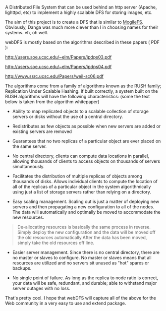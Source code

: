 A Distributed File System that can be used behind an http server (Apache, lighttpd, etc) to implement a highly scalable DFS for storing images, etc.

The aim of this project is to create a DFS that is similar to [MogileFS](http://www.danga.com/mogilefs/). Obviously, Danga was much more clever than I in choosing names for their systems. eh, oh well.

webDFS is mostly based on the algorithms described in these papers ( PDF ):

http://users.soe.ucsc.edu/~elm/Papers/ipdps03.pdf

http://users.soe.ucsc.edu/~elm/Papers/ipdps04.pdf

http://www.ssrc.ucsc.edu/Papers/weil-sc06.pdf

The algorithms come from a family of algorithms known as the RUSH family; Replication Under Scalable Hashing. If built correctly, a system built on the RUSH algorithms will have the following characteristics: (some the text below is taken from the algorithm whitepaper)

  * Ability to map replicated objects to a scalable collection of storage servers or disks without the use of a central directory.

  * Redistributes as few objects as possible when new servers are added or existing servers are removed

  * Guarantees that no two replicas of a particular object are ever placed on the same server.

  * No central directory, clients can compute data locations in parallel, allowing thousands of clients to access objects on thousands of servers simultaneously.

  * Facilitates the distribution of multiple replicas of objects among thousands of disks. Allows individual clients to compute the location of all of the replicas of a particular object in the system algorithmically using just a list of storage servers rather than relying on a directory.

  * Easy scaling management. Scaling out is just a matter of deploying new servers and then propagating a new configuration to all of the nodes. The data will automatically and optimally be moved to accommodate the new resources.

> De-allocating resources is basically the same process in reverse. Simply deploy the new configuration and the data will be moved off the old resources automatically.After the data has been moved, simply take the old resources off line.

  * Easier server management. Since there is no central directory, there are no master or slaves to configure. No master or slaves means that all resources are utilized and no servers sit unused as "hot" spares or backups.

  * No single point of failure. As long as the replica to node ratio is correct, your data will be safe, redundant, and durable; able to withstand major server outages with no loss.

That's pretty cool. I hope that webDFS will capture all of the above for the Web community in a very easy to use and extend package.
